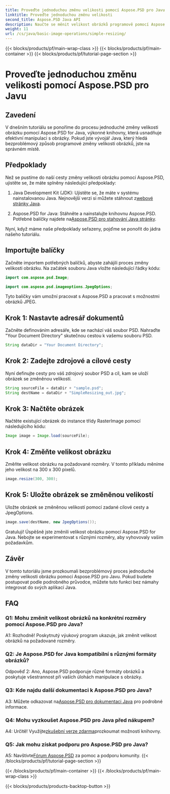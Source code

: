 ```yaml
---
title: Proveďte jednoduchou změnu velikosti pomocí Aspose.PSD pro Javu
linktitle: Proveďte jednoduchou změnu velikosti
second_title: Aspose.PSD Java API
description: Naučte se měnit velikost obrázků programově pomocí Aspose.PSD pro Javu. Postupujte podle našeho podrobného průvodce pro efektivní manipulaci s obrázky.
weight: 11
url: /cs/java/basic-image-operations/simple-resizing/
---
```


{{< blocks/products/pf/main-wrap-class >}}
{{< blocks/products/pf/main-container >}}
{{< blocks/products/pf/tutorial-page-section >}}

# Proveďte jednoduchou změnu velikosti pomocí Aspose.PSD pro Javu

## Zavedení

V dnešním tutoriálu se ponoříme do procesu jednoduché změny velikosti obrázku pomocí Aspose.PSD for Java, výkonné knihovny, která usnadňuje efektivní manipulaci s obrázky. Pokud jste vývojář Java, který hledá bezproblémový způsob programové změny velikosti obrázků, jste na správném místě.

## Předpoklady

Než se pustíme do naší cesty změny velikosti obrázku pomocí Aspose.PSD, ujistěte se, že máte splněny následující předpoklady:

1.  Java Development Kit (JDK): Ujistěte se, že máte v systému nainstalovanou Java. Nejnovější verzi si můžete stáhnout z[webové stránky Java](https://www.oracle.com/java/).

2.  Aspose.PSD for Java: Stáhněte a nainstalujte knihovnu Aspose.PSD. Potřebné balíčky najdete na[Aspose.PSD pro stahování Java stránky](https://releases.aspose.com/psd/java/).

Nyní, když máme naše předpoklady seřazeny, pojďme se ponořit do jádra našeho tutoriálu.

## Importujte balíčky

Začněte importem potřebných balíčků, abyste zahájili proces změny velikosti obrázku. Na začátek souboru Java vložte následující řádky kódu:

```java
import com.aspose.psd.Image;

import com.aspose.psd.imageoptions.JpegOptions;
```

Tyto balíčky vám umožní pracovat s Aspose.PSD a pracovat s možnostmi obrázků JPEG.

## Krok 1: Nastavte adresář dokumentů

Začněte definováním adresáře, kde se nachází váš soubor PSD. Nahraďte "Your Document Directory" skutečnou cestou k vašemu souboru PSD.

```java
String dataDir = "Your Document Directory";
```

## Krok 2: Zadejte zdrojové a cílové cesty

Nyní definujte cesty pro váš zdrojový soubor PSD a cíl, kam se uloží obrázek se změněnou velikostí.

```java
String sourceFile = dataDir + "sample.psd";
String destName = dataDir + "SimpleResizing_out.jpg";
```

## Krok 3: Načtěte obrázek

Načtěte existující obrázek do instance třídy RasterImage pomocí následujícího kódu:

```java
Image image = Image.load(sourceFile);
```

## Krok 4: Změňte velikost obrázku

Změňte velikost obrázku na požadované rozměry. V tomto příkladu měníme jeho velikost na 300 x 300 pixelů.

```java
image.resize(300, 300);
```

## Krok 5: Uložte obrázek se změněnou velikostí

Uložte obrázek se změněnou velikostí pomocí zadané cílové cesty a JpegOptions.

```java
image.save(destName, new JpegOptions());
```

Gratuluji! Úspěšně jste změnili velikost obrázku pomocí Aspose.PSD for Java. Nebojte se experimentovat s různými rozměry, aby vyhovovaly vašim požadavkům.

## Závěr

V tomto tutoriálu jsme prozkoumali bezproblémový proces jednoduché změny velikosti obrázku pomocí Aspose.PSD pro Javu. Pokud budete postupovat podle podrobného průvodce, můžete tuto funkci bez námahy integrovat do svých aplikací Java.

## FAQ

### Q1: Mohu změnit velikost obrázků na konkrétní rozměry pomocí Aspose.PSD pro Java?

A1: Rozhodně! Poskytnutý výukový program ukazuje, jak změnit velikost obrázků na požadované rozměry.

### Q2: Je Aspose.PSD for Java kompatibilní s různými formáty obrázků?

Odpověď 2: Ano, Aspose.PSD podporuje různé formáty obrázků a poskytuje všestrannost při vašich úlohách manipulace s obrázky.

### Q3: Kde najdu další dokumentaci k Aspose.PSD pro Java?

 A3: Můžete odkazovat na[Aspose.PSD pro dokumentaci Java](https://reference.aspose.com/psd/java/) pro podrobné informace.

### Q4: Mohu vyzkoušet Aspose.PSD pro Java před nákupem?

 A4: Určitě! Využijte[zkušební verze zdarma](https://releases.aspose.com/)prozkoumat možnosti knihovny.

### Q5: Jak mohu získat podporu pro Aspose.PSD pro Java?

 A5: Navštivte[Fórum Aspose.PSD](https://forum.aspose.com/c/psd/34) za pomoc a podporu komunity.
{{< /blocks/products/pf/tutorial-page-section >}}

{{< /blocks/products/pf/main-container >}}
{{< /blocks/products/pf/main-wrap-class >}}

{{< blocks/products/products-backtop-button >}}
